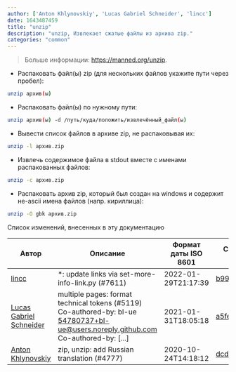 ```yaml
---
author: ['Anton Khlynovskiy', 'Lucas Gabriel Schneider', 'lincc']
date: 1643487459
title: "unzip"
description: "unzip, Извлекает сжатые файлы из архива zip."
categories: "common"
---
```

> Больше информации: <https://manned.org/unzip>.

- Распаковать файл(ы) zip (для нескольких файлов укажите пути через пробел):

```bash
unzip архив(ы)
```

- Распаковать файл(ы) по нужному пути:

```bash
unzip архив(ы) -d /путь/куда/положить/извлечённый_файл(ы)
```

- Вывести список файлов в архиве zip, не распаковывая их:

```bash
unzip -l архив.zip
```

- Извлечь содержимое файла в stdout вместе с именами распакованных файлов:

```bash
unzip -c архив.zip
```

- Распаковать архив zip, который был создан на windows и содержит не-ascii имена файлов (напр. кириллица):

```bash
unzip -O gbk архив.zip
```
Список изменений, внесенных в эту документацию


Автор | Описание | Формат даты ISO 8601 | Ссылка на GitHub
------|-----|-----|-----
[lincc](mailto:46962923+blueskyson@users.noreply.github.com) | *: update links via set-more-info-link.py (#7611) | 2022-01-29T21:17:39 | [b99f3da787c6](https://github.com/tldr-pages/tldr/commit/b99f3da787c6f43a545b9cb5ebd8265b1367fbc4)
[Lucas Gabriel Schneider](mailto:casdpa@gmail.com) | multiple pages: format technical tokens (#5119) Co-authored-by: bl-ue <54780737+bl-ue@users.noreply.github.com> Co-authored-by: [...] | 2021-01-31T18:05:18 | [a5fe31bc47ae](https://github.com/tldr-pages/tldr/commit/a5fe31bc47aece3efa5e66b52b3cf384f27d5d72)
[Anton Khlynovskiy](mailto:subzey@gmail.com) | zip, unzip: add Russian translation (#4777) | 2020-10-24T14:18:12 | [dcd183b3a0e7](https://github.com/tldr-pages/tldr/commit/dcd183b3a0e71dc1b79b8eb85a4bb133ea71d8d9)

